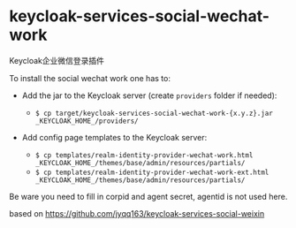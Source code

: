 # keycloak-services-social-wechat-work

Keycloak企业微信登录插件

To install the social wechat work one has to:

* Add the jar to the Keycloak server (create `providers` folder if needed):
  * `$ cp target/keycloak-services-social-wechat-work-{x.y.z}.jar _KEYCLOAK_HOME_/providers/` 

* Add config page templates to the Keycloak server:
  * `$ cp templates/realm-identity-provider-wechat-work.html _KEYCLOAK_HOME_/themes/base/admin/resources/partials/`
  * `$ cp templates/realm-identity-provider-wechat-work-ext.html _KEYCLOAK_HOME_/themes/base/admin/resources/partials/`

Be ware you need to fill in corpid and agent secret, agentid is not used here.

based on https://github.com/jyqq163/keycloak-services-social-weixin
